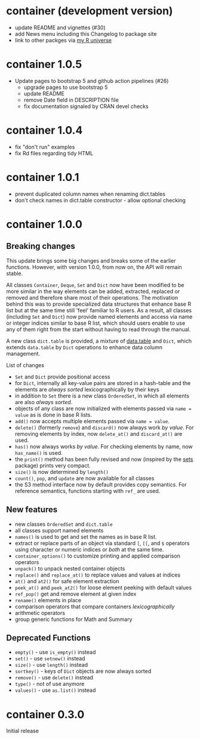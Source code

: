 # container (development version)

* update README and vignettes (#30)
* add News menu including this Changelog to package site
* link to other packges via [my R universe](https://rpahl.r-universe.dev/packages)

# container 1.0.5

* Update pages to bootstrap 5 and github action pipelines (#26)
    * upgrade pages to use bootstrap 5
    * update README
    * remove Date field in DESCRIPTION file
    * fix documentation signaled by CRAN devel checks

# container 1.0.4

* fix "don't run" examples
* fix Rd files regarding tidy HTML

# container 1.0.1

* prevent duplicated column names when renaming dict.tables
* don't check names in dict.table constructor - allow optional checking

# container 1.0.0

## Breaking changes

This update brings some big changes and breaks some of the earlier functions.
However, with version 1.0.0, from now on, the API will remain stable.

All classes `Container`, `Deque`, `Set` and `Dict` now have been modified to
be more similar in the way elements can be added, extracted, replaced or
removed and therefore share most of their operations. The motivation behind this
was to provide specialized data structures that enhance base R list but at
the same time still 'feel' familiar to R users. As a result, all classes
(including `Set` and `Dict`) now provide named elements and access via name or
integer indices similar to base R list, which should users enable to use any of
them right from the start without having to read through the manual.

A new class `dict.table` is provided, a mixture of
[data.table](https://CRAN.R-project.org/package=data.table) and `Dict`, which
extends `data.table` by `Dict` operations to enhance data column management.

List of changes

* `Set` and `Dict` provide positional access
* for `Dict`, internally all key-value pairs are stored in a hash-table and the
  elements are *always sorted* lexicographically by their keys
* in addition to `Set` there is a new class `OrderedSet`, in which all elements
  are also *always sorted*.
* objects of any class are now initialized with elements passed via
  `name = value` as is done in base R lists.
* `add()` now accepts multiple elements passed via `name = value`.
* `delete()` (formerly `remove`) and `discard()` now always work *by value*. For
  removing elements by index, now `delete_at()` and `discard_at()` are used.
* `has()` now always works *by value*. For checking elements by name, now
  `has_name()` is used.
* the `print()` method has been fully revised and now (inspired by the
  [sets](https://CRAN.R-project.org/package=sets) package) prints very compact.
* `size()` is now determined by `length()`
* `count()`, `pop`, and `update` are now available for all classes
* the S3 method interface now by default provides copy semantics. For reference
  semantics, functions starting with `ref_` are used.


## New features

* new classes `OrderedSet` and `dict.table`
* all classes support named elements
* `names()` is used to get and set the names as in base R list.
* extract or replace parts of an object via standard `[`, `[[`, and `$`
  operators using character or numeric indices or *both* at the same time.
* `container_options()` to customize printing and applied comparison operators
* `unpack()` to unpack nested container objects
* `replace()` and `replace_at()` to replace values and values at indices
* `at()` and `at2()` for safe element extraction
* `peek_at()` and `peek_at2()` for loose element peeking with default values
* `ref_pop()` get and remove element at given index
* `rename()` elements in place
* comparison operators that compare containers *lexicographically*
* arithmetic operators
* group generic functions for Math and Summary


## Deprecated Functions

* `empty()` - use `is_empty()` instead
* `set()` - use `setnew()` instead
* `size()` - use `length()` instead
* `sortkey()` - keys of `Dict` objects are now always sorted
* `remove()` - use `delete()` instead
* `type()` - not of use anymore
* `values()` - use `as.list()` instead

# container 0.3.0

Initial release
